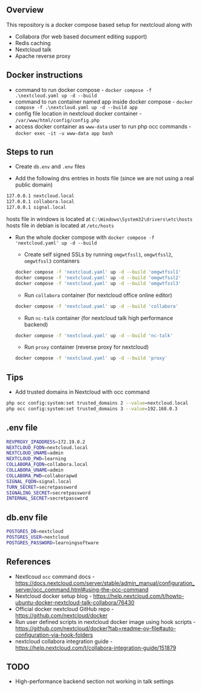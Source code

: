 ## Overview
This repository is a docker compose based setup for nextcloud along with 
* Collabora (for web based document editing support) 
* Redis caching
* Nextcloud talk 
* Apache reverse proxy

## Docker instructions
* command to run docker compose - `docker compose -f .\nextcloud.yaml up -d --build`
* command to run container named app inside docker compose - `docker compose -f .\nextcloud.yaml up -d --build app`
* config file location in nextcloud docker container - `/var/www/html/config/config.php`
* access docker container as `www-data` user to run php occ commands - `docker exec -it -u www-data app bash`

## Steps to run
* Create `db.env` and `.env` files

* Add the following dns entries in hosts file (since we are not using a real public domain)
```bash
127.0.0.1 nextcloud.local
127.0.0.1 collabora.local
127.0.0.1 signal.local
```
hosts file in windows is located at `C:\Windows\System32\drivers\etc\hosts`
hosts file in debian is located at `/etc/hosts`

* Run the whole docker compose with `docker compose -f 'nextcloud.yaml' up -d --build`

    * Create self signed SSLs by running `omgwtfssl1`, `omgwtfssl2`, `omgwtfssl3` containers
    ```bash
    docker compose -f 'nextcloud.yaml' up -d --build 'omgwtfssl1'
    docker compose -f 'nextcloud.yaml' up -d --build 'omgwtfssl2'
    docker compose -f 'nextcloud.yaml' up -d --build 'omgwtfssl3'
    ```

    * Run `collabora` container (for nextcloud office online editor)
    ```bash
    docker compose -f 'nextcloud.yaml' up -d --build 'collabora'
    ```

    * Run `nc-talk` container (for nextcloud talk high performance backend)
    ```bash
    docker compose -f 'nextcloud.yaml' up -d --build 'nc-talk'
    ```

    * Run `proxy` container (reverse proxy for nextcloud)
    ```bash
    docker compose -f 'nextcloud.yaml' up -d --build 'proxy'
    ```

## Tips
* Add trusted domains in Nextcloud with occ command
```bash
php occ config:system:set trusted_domains 2 --value=nextcloud.local
php occ config:system:set trusted_domains 3 --value=192.168.0.3
```

## .env file
```bash
REVPROXY_IPADDRESS=172.19.0.2
NEXTCLOUD_FQDN=nextcloud.local
NEXTCLOUD_UNAME=admin
NEXTCLOUD_PWD=learning
COLLABORA_FQDN=collabora.local
COLLABORA_UNAME=admin
COLLABORA_PWD=collaborapwd
SIGNAL_FQDN=signal.local
TURN_SECRET=secretpassword
SIGNALING_SECRET=secretpassword
INTERNAL_SECRET=secretpassword
```

## db.env file
```bash
POSTGRES_DB=nextcloud
POSTGRES_USER=nextcloud
POSTGRES_PASSWORD=learningsoftware
```

## References
* Nextlcoud `occ` command docs - https://docs.nextcloud.com/server/stable/admin_manual/configuration_server/occ_command.html#using-the-occ-command
* Nextcloud docker setup blog - https://help.nextcloud.com/t/howto-ubuntu-docker-nextcloud-talk-collabora/76430
* Official docker nextcloud GitHub repo - https://github.com/nextcloud/docker
* Run user defined scripts in nextcloud docker image using hook scripts - https://github.com/nextcloud/docker?tab=readme-ov-file#auto-configuration-via-hook-folders
* nextcloud collabora integration guide - https://help.nextcloud.com/t/collabora-integration-guide/151879

## TODO
* High-performance backend section not working in talk settings